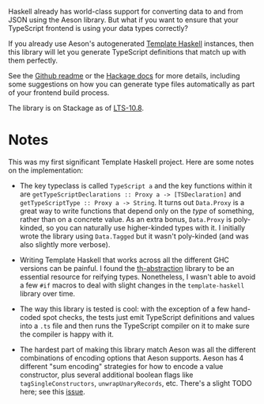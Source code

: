 
Haskell already has world-class support for converting data to and from JSON using the Aeson library. But what if you want to ensure that your TypeScript frontend is using your data types correctly?

If you already use Aeson's autogenerated [Template Haskell](https://hackage.haskell.org/package/aeson/docs/Data-Aeson-TH.html) instances, then this library will let you generate TypeScript definitions that match up with them perfectly.

See the [Github readme](https://github.com/codedownio/aeson-typescript) or the [Hackage docs](https://hackage.haskell.org/package/aeson-typescript-0.1.0.0/docs/Data-Aeson-TypeScript-TH.html) for more details, including some suggestions on how you can generate type files automatically as part of your frontend build process.

The library is on Stackage as of [LTS-10.8](https://www.stackage.org/lts-10.8/package/aeson-typescript-0.1.0.3).

# Notes

This was my first significant Template Haskell project. Here are some notes on the implementation:

* The key typeclass is called `TypeScript a` and the key functions within it are `getTypeScriptDeclarations :: Proxy a -> [TSDeclaration]` and `getTypeScriptType :: Proxy a -> String`. It turns out `Data.Proxy` is a great way to write functions that depend only on the *type* of something, rather than on a concrete value. As an extra bonus, `Data.Proxy` is poly-kinded, so you can naturally use higher-kinded types with it. I initially wrote the library using `Data.Tagged` but it wasn't poly-kinded (and was also slightly more verbose).

* Writing Template Haskell that works across all the different GHC versions can be painful. I found the [th-abstraction](https://hackage.haskell.org/package/th-abstraction) library to be an essential resource for reifying types. Nonetheless, I wasn't able to avoid a few `#if` macros to deal with slight changes in the `template-haskell` library over time.

* The way this library is tested is cool: with the exception of a few hand-coded spot checks, the tests just emit TypeScript definitions and values into a `.ts` file and then runs the TypeScript compiler on it to make sure the compiler is happy with it.

* The hardest part of making this library match Aeson was all the different combinations of encoding options that Aeson supports. Aeson has 4 different "sum encoding" strategies for how to encode a value constructor, plus several additional boolean flags like `tagSingleConstructors`, `unwrapUnaryRecords`, etc. There's a slight TODO here; see this [issue](https://github.com/codedownio/aeson-typescript/issues/1).
